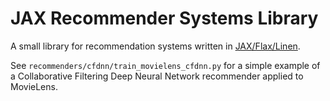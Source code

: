 # JAX Recommender Systems Library

A small library for recommendation systems written in
[JAX/Flax/Linen](https://github.com/google/flax).

See `recommenders/cfdnn/train_movielens_cfdnn.py` for a simple example of a
Collaborative Filtering Deep Neural Network recommender applied to MovieLens.
